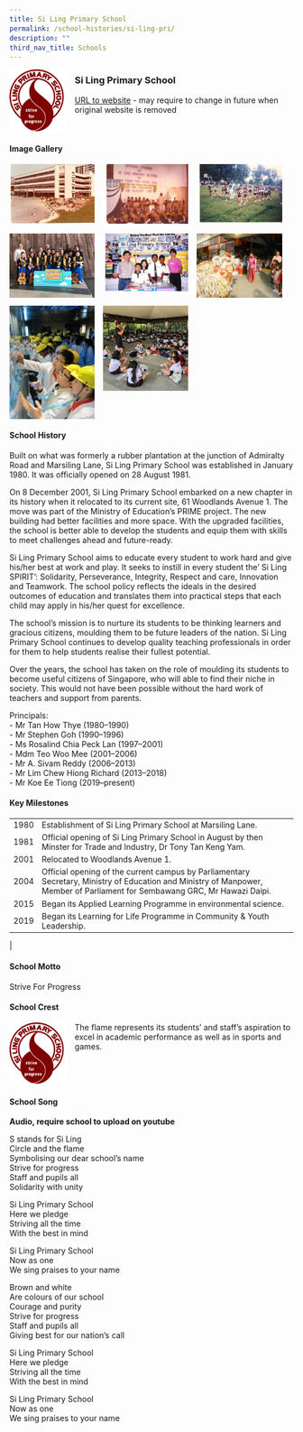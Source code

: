 ```yaml
---
title: Si Ling Primary School
permalink: /school-histories/si-ling-pri/
description: ""
third_nav_title: Schools
---
```

<img src="/images/silingpri1.png" style="width:20%;margin-right:15px;" align = "left">

### **Si Ling Primary School**
[URL to website](https://silingpri.moe.edu.sg/) - may require to change in future when original website is removed

<br clear="left">

#### **Image Gallery**

<p><a href="https://d1yxymztqoj7qn.amplifyapp.com/images/silingpri2.jpg">  
<img src="/images/silingpri2.jpg" style="width:30%;margin-right:15px;" align = "left">
</a></p>

<p><a href="https://d1yxymztqoj7qn.amplifyapp.com/images/silingpri3.jpg">  
<img src="/images/silingpri3.jpg" style="width:30%;margin-right:15px;" align = "left">
</a></p>

<p><a href="https://d1yxymztqoj7qn.amplifyapp.com/images/silingpri4.jpg">  
<img src="/images/silingpri4.jpg" style="width:30%;margin-right:15px;" align = "left">
</a></p>

<br clear="left">

<p><a href="https://d1yxymztqoj7qn.amplifyapp.com/images/silingpri5.jpg">  
<img src="/images/silingpri5.jpg" style="width:30%;margin-right:15px;" align = "left">
</a></p>

<p><a href="https://d1yxymztqoj7qn.amplifyapp.com/images/silingpri6.jpg">  
<img src="/images/silingpri6.jpg" style="width:30%;margin-right:15px;" align = "left">
</a></p>

<p><a href="https://d1yxymztqoj7qn.amplifyapp.com/images/silingpri7.jpg">  
<img src="/images/silingpri7.jpg" style="width:30%;margin-right:15px;" align = "left">
</a></p>

<br clear="left">

<p><a href="https://d1yxymztqoj7qn.amplifyapp.com/images/silingpri8.jpg">  
<img src="/images/silingpri8.jpg" style="width:30%;margin-right:15px;" align = "left">
</a></p>

<p><a href="https://d1yxymztqoj7qn.amplifyapp.com/images/silingpri9.jpg">  
<img src="/images/silingpri9.jpg" style="width:30%;margin-right:15px;" align = "left">
</a></p>

<br clear="left">

#### **School History**
Built on what was formerly a rubber plantation at the junction of Admiralty Road and Marsiling Lane, Si Ling Primary School was established in January 1980. It was officially opened on 28 August 1981.

On 8 December 2001, Si Ling Primary School embarked on a new chapter in its history when it relocated to its current site, 61 Woodlands Avenue 1. The move was part of the Ministry of Education’s PRIME project. The new building had better facilities and more space. With the upgraded facilities, the school is better able to develop the students and equip them with skills to meet challenges ahead and future-ready.

Si Ling Primary School aims to educate every student to work hard and give his/her best at work and play. It seeks to instill in every student the’ Si Ling SPIRIT’: Solidarity, Perseverance, Integrity, Respect and care, Innovation and Teamwork. The school policy reflects the ideals in the desired outcomes of education and translates them into practical steps that each child may apply in his/her quest for excellence.

The school’s mission is to nurture its students to be thinking learners and gracious citizens, moulding them to be future leaders of the nation. Si Ling Primary School continues to develop quality teaching professionals in order for them to help students realise their fullest potential.

Over the years, the school has taken on the role of moulding its students to become useful citizens of Singapore, who will able to find their niche in society. This would not have been possible without the hard work of teachers and support from parents.

Principals:<br>
\- Mr Tan How Thye (1980–1990)<br>
\- Mr Stephen Goh (1990–1996)<br>
\- Ms Rosalind Chia Peck Lan (1997–2001)<br>
\- Mdm Teo Woo Mee (2001–2006)<br>
\- Mr A. Sivam Reddy (2006–2013)<br>
\- Mr Lim Chew Hiong Richard (2013–2018)<br>
\- Mr Koe Ee Tiong (2019–present)

#### **Key Milestones**

|  |  |
|:---:|---|
| 1980 | Establishment of Si Ling Primary School at Marsiling Lane. |
| 1981 | Official opening of Si Ling Primary School in August by then Minster for Trade and Industry, Dr Tony Tan Keng Yam. |
| 2001 | Relocated to Woodlands Avenue 1. |
| 2004 | Official opening of the current campus by Parliamentary Secretary, Ministry of Education and Ministry of Manpower, Member of Parliament for Sembawang GRC, Mr Hawazi Daipi. |
| 2015 | Began its Applied Learning Programme in environmental science. |
| 2019 | Began its Learning for Life Programme in Community & Youth Leadership. |
|

#### **School Motto**
Strive For Progress

#### **School Crest**
<img src="/images/silingpri1.png" style="width:20%;margin-right:15px;" align = "left">

The flame represents its students’ and staff’s aspiration to excel in academic performance as well as in sports and games.

<br clear="left">

#### **School Song**
**Audio, require school to upload on youtube**

S stands for Si Ling<br>
Circle and the flame<br>
Symbolising our dear school’s name<br>
Strive for progress<br>
Staff and pupils all<br>
Solidarity with unity

Si Ling Primary School<br>
Here we pledge<br>
Striving all the time<br>
With the best in mind

Si Ling Primary School<br>
Now as one<br>
We sing praises to your name

Brown and white<br>
Are colours of our school<br>
Courage and purity<br>
Strive for progress<br>
Staff and pupils all<br>
Giving best for our nation’s call

Si Ling Primary School<br>
Here we pledge<br>
Striving all the time<br>
With the best in mind

Si Ling Primary School<br>
Now as one<br>
We sing praises to your name